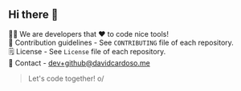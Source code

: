 ## Hi there 👋

🙋‍♀️ We are developers that ❤️ to code nice tools!\
🌈 Contribution guidelines - See `CONTRIBUTING` file of each repository.\
🗒️ License - See `License` file of each repository.\
📧 Contact - [dev+github@davidcardoso.me](mailto:dev+github@davidcardoso.me)

> Let's code together! o/
